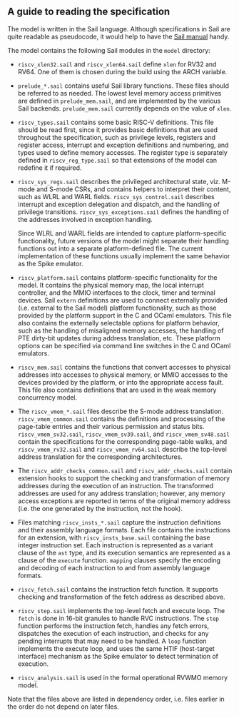 A guide to reading the specification
------------------------------------

The model is written in the Sail language.  Although specifications in
Sail are quite readable as pseudocode, it would help to have the [Sail
manual](https://github.com/rems-project/sail/blob/sail2/manual.pdf) handy.

The model contains the following Sail modules in the `model` directory:

- `riscv_xlen32.sail` and `riscv_xlen64.sail` define `xlen` for RV32
  and RV64.  One of them is chosen during the build using the ARCH
  variable.

- `prelude_*.sail` contains useful Sail library functions.  These
  files should be referred to as needed.  The lowest level memory
  access primitives are defined in `prelude_mem.sail`, and are
  implemented by the various Sail backends. `prelude_mem.sail`
  currently depends on the value of `xlen`.

- `riscv_types.sail` contains some basic RISC-V definitions.  This
  file should be read first, since it provides basic definitions that
  are used throughout the specification, such as privilege levels,
  registers and register access, interrupt and exception definitions
  and numbering, and types used to define memory accesses.  The
  register type is separately defined in `riscv_reg_type.sail` so that
  extensions of the model can redefine it if required.

- `riscv_sys_regs.sail` describes the privileged architectural state,
  viz. M-mode and S-mode CSRs, and contains helpers to interpret their
  content, such as WLRL and WARL fields.  `riscv_sys_control.sail`
  describes interrupt and exception delegation and dispatch, and the
  handling of privilege transitions. `riscv_sys_exceptions.sail`
  defines the handling of the addresses involved in exception
  handling.

  Since WLRL and WARL fields are intended to capture platform-specific
  functionality, future versions of the model might separate their
  handling functions out into a separate platform-defined file.  The
  current implementation of these functions usually implement the same
  behavior as the Spike emulator.

- `riscv_platform.sail` contains platform-specific functionality for
  the model.  It contains the physical memory map, the local interrupt
  controller, and the MMIO interfaces to the clock, timer and terminal
  devices.  Sail `extern` definitions are used to connect externally
  provided (i.e. external to the Sail model) platform functionality,
  such as those provided by the platform support in the C and OCaml
  emulators.  This file also contains the externally selectable
  options for platform behavior, such as the handling of misaligned
  memory accesses, the handling of PTE dirty-bit updates during
  address translation, etc.  These platform options can be specified
  via command line switches in the C and OCaml emulators.

- `riscv_mem.sail` contains the functions that convert accesses to
  physical addresses into accesses to physical memory, or MMIO
  accesses to the devices provided by the platform, or into the
  appropriate access fault.  This file also contains definitions that
  are used in the weak memory concurrency model.

- The `riscv_vmem_*.sail` files describe the S-mode address
  translation.  `riscv_vmem_common.sail` contains the definitions and
  processing of the page-table entries and their various permission
  and status bits.  `riscv_vmem_sv32.sail`, `riscv_vmem_sv39.sail`,
  and `riscv_vmem_sv48.sail` contain the specifications for the
  corresponding page-table walks, and `riscv_vmem_rv32.sail` and
  `riscv_vmem_rv64.sail` describe the top-level address translation
  for the corresponding architectures.

- The `riscv_addr_checks_common.sail` and `riscv_addr_checks.sail`
  contain extension hooks to support the checking and transformation
  of memory addresses during the execution of an instruction.  The
  transformed addresses are used for any address translation; however,
  any memory access exceptions are reported in terms of the original
  memory address (i.e. the one generated by the instruction, not the
  hook).

- Files matching `riscv_insts_*.sail` capture the instruction
  definitions and their assembly language formats.  Each file contains
  the instructions for an extension, with `riscv_insts_base.sail` containing
  the base integer instruction set.  Each instruction is represented
  as a variant clause of the `ast` type, and its execution semantics
  are represented as a clause of the `execute` function. `mapping`
  clauses specify the encoding and decoding of each instruction to and
  from assembly language formats.

- `riscv_fetch.sail` contains the instruction fetch function.  It
  supports checking and transformation of the fetch address as
  described above.

- `riscv_step.sail` implements the top-level fetch and execute loop.
  The `fetch` is done in 16-bit granules to handle RVC instructions.
  The `step` function performs the instruction fetch, handles any
  fetch errors, dispatches the execution of each instruction, and
  checks for any pending interrupts that may need to be handled.  A
  `loop` function implements the execute loop, and uses the same HTIF
  (host-target interface) mechanism as the Spike emulator to detect
  termination of execution.

- `riscv_analysis.sail` is used in the formal operational RVWMO memory
  model.

Note that the files above are listed in dependency order, i.e. files
earlier in the order do not depend on later files.
